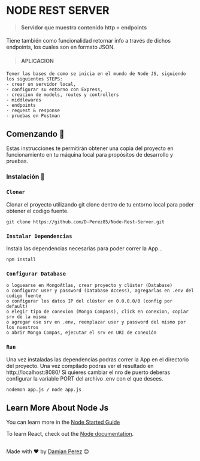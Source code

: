 # NODE REST SERVER

>#### Servidor que muestra contenido http + endpoints
Tiene también como funcionalidad retornar info a través de dichos endpoints, los cuales son en formato JSON.



>#### APLICACION
	Tener las bases de como se inicia en el mundo de Node JS, siguiendo los siguientes STEPS: 
    - crear un servidor local, 
    - configurar su entorno con Express, 
    - creacion de models, routes y controllers
    - middlewares
    - endpoints
    - request & response
    - pruebas en Postman


## Comenzando 🚀

Estas instrucciones te permitirán obtener una copia del proyecto en funcionamiento en tu máquina local para propósitos de desarrollo y pruebas.


### Instalación 🔧

### `Clonar` 
Clonar el proyecto utilizando git clone  dentro de tu entorno local para poder obtener el codigo fuente. 
```
git clone https://github.com/D-Perez85/Node-Rest-Server.git
```
### `Instalar Dependencias`
Instala las dependencias necesarias para poder correr la App...
```
npm install
```
### `Configurar Database` 

	o loguearse en MongoAtlas, crear proyecto y clúster (Database)
	o configurar user y password (Database Access), agregarlas en .env del codigo fuente
	o configurar los datos IP del clúster en 0.0.0.0/0 (config por default)
	o elegir tipo de conexion (Mongo Compass), click en conexion, copiar srv de la misma
	o agregar ese srv en .env, reemplazar user y password del mismo por los nuestros
	o abrir Mongo Compas, ejecutar el srv en URI de conexión

### `Run`
Una vez instaladas las dependencias podras correr la App en el directorio del proyecto. 
Una vez compilado podras ver el resultado en http://localhost:8080/
Si quieres cambiar el nro de puerto deberas configurar la variable PORT del archivo .env con el que desees. 
```
nodemon app.js / node app.js
```



## Learn More About Node Js

You can learn more in the [Node Started Guide](https://nodejs.org/en/docs/guides/getting-started-guide/)

To learn React, check out the [Node documentation](https://nodejs.org/es/).

##
Made with ❤️ by [Damian Perez](https://github.com/D-Perez85) 😊
